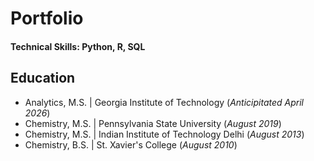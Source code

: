 # Portfolio

#### Technical Skills: Python, R, SQL

## Education
- Analytics, M.S. | Georgia Institute of Technology (_Anticipitated April 2026_)
- Chemistry, M.S. | Pennsylvania State University (_August 2019_)
- Chemistry, M.S. | Indian Institute of Technology Delhi (_August 2013_)
- Chemistry, B.S. | St. Xavier's College (_August 2010_)
